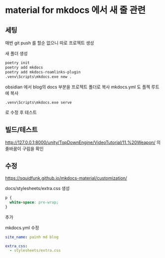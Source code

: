# material for mkdocs 에서 새 줄 관련

## 세팅

매번 git push 를 할순 없으니 따로 프로젝트 생성

새 폴더 생성
```bash
poetry init
poetry add mkdocs
poetry add mkdocs-roamlinks-plugin
.venv\Scripts\mkdocs.exe new .
```

obsidian 에서 blog의 docs 부분을 프로젝트 폴더로 복사
mkdocs.yml 도 플젝 루트에 복사

```bash
.venv\Scripts\mkdocs.exe serve
```

로 수정 후 테스트

## 빌드/테스트
http://127.0.0.1:8000/unity/TopDownEngine/VideoTutorial/11.%20Weapon/
의 줄바꿈이 구림을 확인


## 수정
https://squidfunk.github.io/mkdocs-material/customization/

docs/stylesheets/extra.css
생성
```css
p {
  white-space: pre-wrap;
}
```
추가

mkdocs.yml 수정
```yaml
site_name: painh md blog

extra_css:
  - stylesheets/extra.css

```
